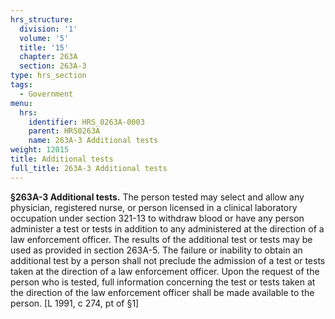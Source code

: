 ```yaml
---
hrs_structure:
  division: '1'
  volume: '5'
  title: '15'
  chapter: 263A
  section: 263A-3
type: hrs_section
tags:
  - Government
menu:
  hrs:
    identifier: HRS_0263A-0003
    parent: HRS0263A
    name: 263A-3 Additional tests
weight: 12015
title: Additional tests
full_title: 263A-3 Additional tests
---
```

**§263A-3 Additional tests.** The person tested may select and allow any physician, registered nurse, or person licensed in a clinical laboratory occupation under section 321-13 to withdraw blood or have any person administer a test or tests in addition to any administered at the direction of a law enforcement officer. The results of the additional test or tests may be used as provided in section 263A-5\. The failure or inability to obtain an additional test by a person shall not preclude the admission of a test or tests taken at the direction of a law enforcement officer. Upon the request of the person who is tested, full information concerning the test or tests taken at the direction of the law enforcement officer shall be made available to the person. [L 1991, c 274, pt of §1]